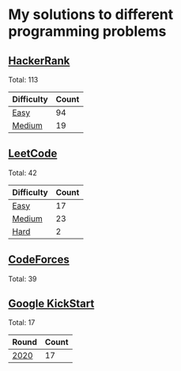 # My solutions to different programming problems

## [HackerRank][hackerrank]

Total: 113

| Difficulty                  | Count |
| --------------------------- | ----- |
| [Easy][hackerrank_easy]     | 94    |
| [Medium][hackerrank_medium] | 19    |

## [LeetCode][leetcode]

Total: 42

| Difficulty                | Count |
| ------------------------- | ----- |
| [Easy][leetcode_easy]     | 17    |
| [Medium][leetcode_medium] | 23    |
| [Hard][leetcode_hard]     | 2     |

## [CodeForces][codeforces]

Total: 39

## [Google KickStart][kickstart]

Total: 17

| Round                  | Count |
| ---------------------- | ----- |
| [2020][kickstart_2020] | 17    |


[hackerrank]: ./HackerRank
[hackerrank_easy]: ./HackerRank/Easy
[hackerrank_medium]: ./HackerRank/Medium
[leetcode]: ./LeetCode
[leetcode_easy]: ./LeetCode/Easy
[leetcode_medium]: ./LeetCode/Medium
[leetcode_hard]: ./LeetCode/Hard
[codeforces]: ./CodeForces
[kickstart]: ./GoogleKickStart
[kickstart_2020]: ./GoogleKickStart/2020